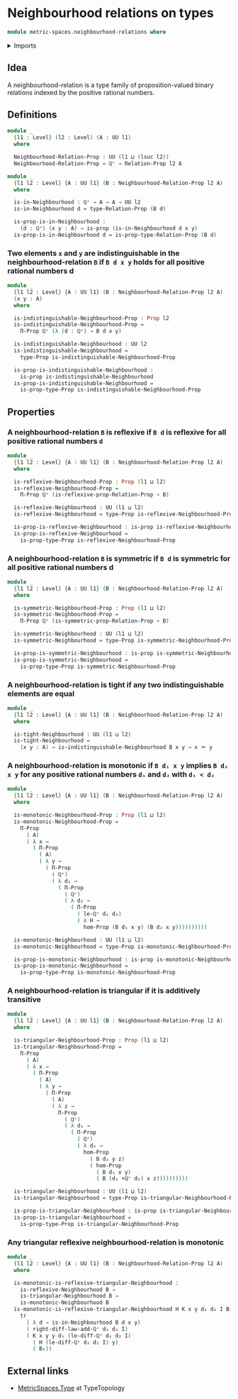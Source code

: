 # Neighbourhood relations on types

```agda
module metric-spaces.neighbourhood-relations where
```

<details><summary>Imports</summary>

```agda
open import elementary-number-theory.positive-rational-numbers

open import foundation.binary-relations
open import foundation.dependent-pair-types
open import foundation.function-types
open import foundation.identity-types
open import foundation.propositions
open import foundation.transport-along-identifications
open import foundation.universe-levels
```

</details>

## Idea

A neighbourhood-relation is a type family of proposition-valued binary relations
indexed by the positive rational numbers.

## Definitions

```agda
module _
  {l1 : Level} (l2 : Level) (A : UU l1)
  where

  Neighbourhood-Relation-Prop : UU (l1 ⊔ (lsuc l2))
  Neighbourhood-Relation-Prop = ℚ⁺ → Relation-Prop l2 A
```

```agda
module _
  {l1 l2 : Level} {A : UU l1} (B : Neighbourhood-Relation-Prop l2 A)
  where

  is-in-Neighbourhood : ℚ⁺ → A → A → UU l2
  is-in-Neighbourhood d = type-Relation-Prop (B d)

  is-prop-is-in-Neighbourhood :
    (d : ℚ⁺) (x y : A) → is-prop (is-in-Neighbourhood d x y)
  is-prop-is-in-Neighbourhood d = is-prop-type-Relation-Prop (B d)
```

### Two elements `x` and `y` are indistinguishable in the neighbourhood-relation `B` if `B d x y` holds for all positive rational numbers d

```agda
module _
  {l1 l2 : Level} {A : UU l1} (B : Neighbourhood-Relation-Prop l2 A)
  (x y : A)
  where

  is-indistinguishable-Neighbourhood-Prop : Prop l2
  is-indistinguishable-Neighbourhood-Prop =
    Π-Prop ℚ⁺ (λ (d : ℚ⁺) → B d x y)

  is-indistinguishable-Neighbourhood : UU l2
  is-indistinguishable-Neighbourhood =
    type-Prop is-indistinguishable-Neighbourhood-Prop

  is-prop-is-indistinguishable-Neighbourhood :
    is-prop is-indistinguishable-Neighbourhood
  is-prop-is-indistinguishable-Neighbourhood =
    is-prop-type-Prop is-indistinguishable-Neighbourhood-Prop
```

## Properties

### A neighbourhood-relation `B` is reflexive if `B d` is reflexive for all positive rational numbers `d`

```agda
module _
  {l1 l2 : Level} {A : UU l1} (B : Neighbourhood-Relation-Prop l2 A)
  where

  is-reflexive-Neighbourhood-Prop : Prop (l1 ⊔ l2)
  is-reflexive-Neighbourhood-Prop =
    Π-Prop ℚ⁺ (is-reflexive-prop-Relation-Prop ∘ B)

  is-reflexive-Neighbourhood : UU (l1 ⊔ l2)
  is-reflexive-Neighbourhood = type-Prop is-reflexive-Neighbourhood-Prop

  is-prop-is-reflexive-Neighbourhood : is-prop is-reflexive-Neighbourhood
  is-prop-is-reflexive-Neighbourhood =
    is-prop-type-Prop is-reflexive-Neighbourhood-Prop
```

### A neighbourhood-relation `B` is symmetric if `B d` is symmetric for all positive rational numbers d

```agda
module _
  {l1 l2 : Level} {A : UU l1} (B : Neighbourhood-Relation-Prop l2 A)
  where

  is-symmetric-Neighbourhood-Prop : Prop (l1 ⊔ l2)
  is-symmetric-Neighbourhood-Prop =
    Π-Prop ℚ⁺ (is-symmetric-prop-Relation-Prop ∘ B)

  is-symmetric-Neighbourhood : UU (l1 ⊔ l2)
  is-symmetric-Neighbourhood = type-Prop is-symmetric-Neighbourhood-Prop

  is-prop-is-symmetric-Neighbourhood : is-prop is-symmetric-Neighbourhood
  is-prop-is-symmetric-Neighbourhood =
    is-prop-type-Prop is-symmetric-Neighbourhood-Prop
```

### A neighbourhood-relation is tight if any two indistinguishable elements are equal

```agda
module _
  {l1 l2 : Level} {A : UU l1} (B : Neighbourhood-Relation-Prop l2 A)
  where

  is-tight-Neighbourhood : UU (l1 ⊔ l2)
  is-tight-Neighbourhood =
    (x y : A) → is-indistinguishable-Neighbourhood B x y → x ＝ y
```

### A neighbourhood-relation is monotonic if `B d₁ x y` implies `B d₂ x y` for any positive rational numbers `d₁` and `d₂` with `d₁ < d₂`

```agda
module _
  {l1 l2 : Level} {A : UU l1} (B : Neighbourhood-Relation-Prop l2 A)
  where

  is-monotonic-Neighbourhood-Prop : Prop (l1 ⊔ l2)
  is-monotonic-Neighbourhood-Prop =
    Π-Prop
      ( A)
      ( λ x →
        ( Π-Prop
          ( A)
          ( λ y →
            ( Π-Prop
              ( ℚ⁺)
              ( λ d₁ →
                ( Π-Prop
                  ( ℚ⁺)
                  ( λ d₂ →
                    ( Π-Prop
                      ( le-ℚ⁺ d₁ d₂)
                      ( λ H →
                        hom-Prop (B d₁ x y) (B d₂ x y))))))))))

  is-monotonic-Neighbourhood : UU (l1 ⊔ l2)
  is-monotonic-Neighbourhood = type-Prop is-monotonic-Neighbourhood-Prop

  is-prop-is-monotonic-Neighbourhood : is-prop is-monotonic-Neighbourhood
  is-prop-is-monotonic-Neighbourhood =
    is-prop-type-Prop is-monotonic-Neighbourhood-Prop
```

### A neighbourhood-relation is triangular if it is additively transitive

```agda
module _
  {l1 l2 : Level} {A : UU l1} (B : Neighbourhood-Relation-Prop l2 A)
  where

  is-triangular-Neighbourhood-Prop : Prop (l1 ⊔ l2)
  is-triangular-Neighbourhood-Prop =
    Π-Prop
      ( A)
      ( λ x →
        ( Π-Prop
          ( A)
          ( λ y →
            ( Π-Prop
              ( A)
              ( λ z →
                Π-Prop
                  ( ℚ⁺)
                  ( λ d₁ →
                    ( Π-Prop
                      ( ℚ⁺)
                      ( λ d₂ →
                        hom-Prop
                          ( B d₂ y z)
                          ( hom-Prop
                            ( B d₁ x y)
                            ( B (d₁ +ℚ⁺ d₂) x z))))))))))

  is-triangular-Neighbourhood : UU (l1 ⊔ l2)
  is-triangular-Neighbourhood = type-Prop is-triangular-Neighbourhood-Prop

  is-prop-is-triangular-Neighbourhood : is-prop is-triangular-Neighbourhood
  is-prop-is-triangular-Neighbourhood =
    is-prop-type-Prop is-triangular-Neighbourhood-Prop
```

### Any triangular reflexive neighbourhood-relation is monotonic

```agda
module _
  {l1 l2 : Level} {A : UU l1} (B : Neighbourhood-Relation-Prop l2 A)
  where

  is-monotonic-is-reflexive-triangular-Neighbourhood :
    is-reflexive-Neighbourhood B →
    is-triangular-Neighbourhood B →
    is-monotonic-Neighbourhood B
  is-monotonic-is-reflexive-triangular-Neighbourhood H K x y d₁ d₂ I B₁ =
    tr
      ( λ d → is-in-Neighbourhood B d x y)
      ( right-diff-law-add-ℚ⁺ d₁ d₂ I)
      ( K x y y d₁ (le-diff-ℚ⁺ d₁ d₂ I)
        ( H (le-diff-ℚ⁺ d₁ d₂ I) y)
        ( B₁))
```

## External links

- [MetricSpaces.Type](https://www.cs.bham.ac.uk/~mhe/TypeTopology/MetricSpaces.Type.html)
  at TypeTopology

